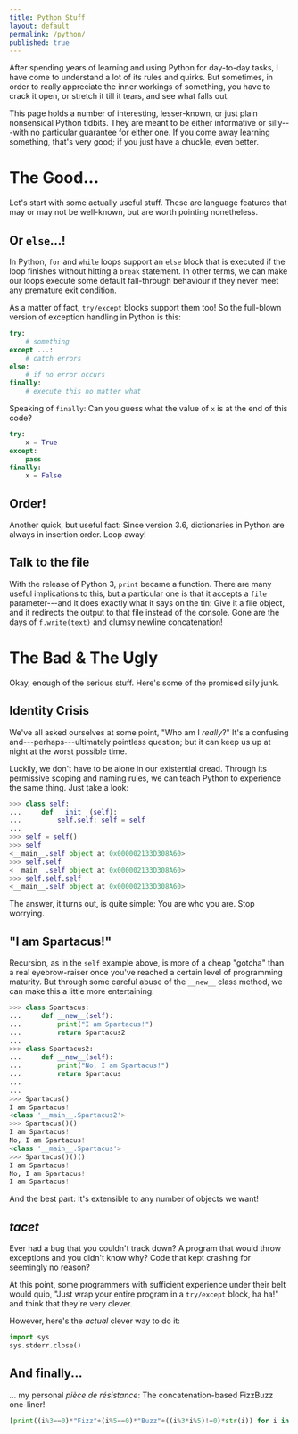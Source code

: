 ```yaml
---
title: Python Stuff
layout: default
permalink: /python/
published: true
---
```


After spending years of learning and using Python for day-to-day tasks, I have come to understand a lot of its rules and quirks. But sometimes, in order to really appreciate the inner workings of something, you have to crack it open, or stretch it till it tears, and see what falls out.

This page holds a number of interesting, lesser-known, or just plain nonsensical Python tidbits. They are meant to be either informative or silly---with no particular guarantee for either one. If you come away learning something, that's very good; if you just have a chuckle, even better.

# The Good...

Let's start with some actually useful stuff. These are language features that may or may not be well-known, but are worth pointing nonetheless.

## Or `else`...!

In Python, `for` and `while` loops support an `else` block that is executed if the loop finishes without hitting a `break` statement. In other terms, we can make our loops execute some default fall-through behaviour if they never meet any premature exit condition.

As a matter of fact, `try/except` blocks support them too! So the full-blown version of exception handling in Python is this:

```python
try:
	# something
except ...:
	# catch errors
else:
	# if no error occurs
finally:
	# execute this no matter what
```

Speaking of `finally`: Can you guess what the value of `x` is at the end of this code?

```python
try:
	x = True
except:
	pass
finally:
	x = False
```

## Order!

Another quick, but useful fact: Since version 3.6, dictionaries in Python are always in insertion order. Loop away!

## Talk to the file

With the release of Python 3, `print` became a function. There are many useful implications to this, but a particular one is that it accepts a `file` parameter---and it does exactly what it says on the tin: Give it a file object, and it redirects the output to that file instead of the console. Gone are the days of `f.write(text)` and clumsy newline concatenation!

# The Bad & The Ugly

Okay, enough of the serious stuff. Here's some of the promised silly junk.

## Identity Crisis

We've all asked ourselves at some point, "Who am I *really*?" It's a confusing and---perhaps---ultimately pointless question; but it can keep us up at night at the worst possible time.

Luckily, we don't have to be alone in our existential dread. Through its permissive scoping and naming rules, we can teach Python to experience the same thing. Just take a look:

```python
>>> class self:
...     def __init__(self):
...         self.self: self = self
...
>>> self = self()
>>> self
<__main__.self object at 0x000002133D308A60>
>>> self.self
<__main__.self object at 0x000002133D308A60>
>>> self.self.self
<__main__.self object at 0x000002133D308A60>
```

The answer, it turns out, is quite simple: You are who you are. Stop worrying.

## "I am Spartacus!"

Recursion, as in the `self` example above, is more of a cheap "gotcha" than a real eyebrow-raiser once you've reached a certain level of programming maturity. But through some careful abuse of the `__new__` class method, we can make this a little more entertaining:

```python
>>> class Spartacus:
...     def __new__(self):
...         print("I am Spartacus!")
...         return Spartacus2
...
>>> class Spartacus2:
...     def __new__(self):
...         print("No, I am Spartacus!")
...         return Spartacus
...
...
>>> Spartacus()
I am Spartacus!
<class '__main__.Spartacus2'>
>>> Spartacus()()
I am Spartacus!
No, I am Spartacus!
<class '__main__.Spartacus'>
>>> Spartacus()()()
I am Spartacus!
No, I am Spartacus!
I am Spartacus!
```

And the best part: It's extensible to any number of objects we want!

## *tacet*

Ever had a bug that you couldn't track down? A program that would throw exceptions and you didn't know why? Code that kept crashing for seemingly no reason?

At this point, some programmers with sufficient experience under their belt would quip, "Just wrap your entire program in a `try/except` block, ha ha!" and think that they're very clever.

However, here's the *actual* clever way to do it:

```python
import sys
sys.stderr.close()
```



## And finally...

... my personal *pièce de résistance*: The concatenation-based FizzBuzz one-liner!

```python
[print((i%3==0)*"Fizz"+(i%5==0)*"Buzz"+((i%3*i%5)!=0)*str(i)) for i in range(1,101)]
```
